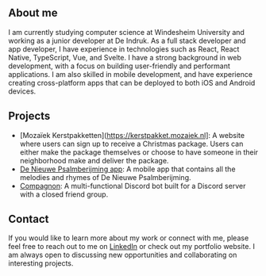 ## About me

I am currently studying computer science at Windesheim University and working as a junior developer at De Indruk. As a full stack developer and app developer, I have experience in technologies such as React, React Native, TypeScript, Vue, and Svelte. I have a strong background in web development, with a focus on building user-friendly and performant applications. I am also skilled in mobile development, and have experience creating cross-platform apps that can be deployed to both iOS and Android devices.

## Projects

- [Mozaïek Kerstpakketten](https://kerstpakket.mozaiek.nl]: A website where users can sign up to receive a Christmas package. Users can either make the package themselves or choose to have someone in their neighborhood make and deliver the package.
- [De Nieuwe Psalmberijming app](https://apps.apple.com/nl/app/de-nieuwe-psalmberijming/id1610551358): A mobile app that contains all the melodies and rhymes of De Nieuwe Psalmberijming.
- [Compagnon](https://github.com/Joehoel/compagnon): A multi-functional Discord bot built for a Discord server with a closed friend group.

## Contact

If you would like to learn more about my work or connect with me, please feel free to reach out to me on [LinkedIn](https://www.linkedin.com/in/jo%C3%ABl-kuijper-777299206) or check out my portfolio website. I am always open to discussing new opportunities and collaborating on interesting projects.
